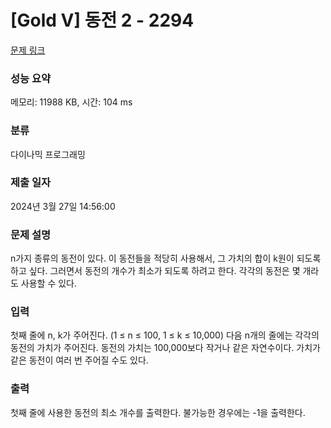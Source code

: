 # [Gold V] 동전 2 - 2294 

[문제 링크](https://www.acmicpc.net/problem/2294) 

### 성능 요약

메모리: 11988 KB, 시간: 104 ms

### 분류

다이나믹 프로그래밍

### 제출 일자

2024년 3월 27일 14:56:00

### 문제 설명

<p>n가지 종류의 동전이 있다. 이 동전들을 적당히 사용해서, 그 가치의 합이 k원이 되도록 하고 싶다. 그러면서 동전의 개수가 최소가 되도록 하려고 한다. 각각의 동전은 몇 개라도 사용할 수 있다.</p>

### 입력 

 <p>첫째 줄에 n, k가 주어진다. (1 ≤ n ≤ 100, 1 ≤ k ≤ 10,000) 다음 n개의 줄에는 각각의 동전의 가치가 주어진다. 동전의 가치는 100,000보다 작거나 같은 자연수이다. 가치가 같은 동전이 여러 번 주어질 수도 있다.</p>

### 출력 

 <p>첫째 줄에 사용한 동전의 최소 개수를 출력한다. 불가능한 경우에는 -1을 출력한다.</p>

